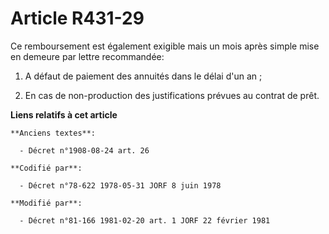 # Article R431-29

Ce remboursement est également exigible mais un mois après simple mise en demeure par lettre recommandée:

1. A défaut de paiement des annuités dans le délai d'un an ;

2. En cas de non-production des justifications prévues au contrat de prêt.

**Liens relatifs à cet article**

	**Anciens textes**:

	  - Décret n°1908-08-24 art. 26

	**Codifié par**:

	  - Décret n°78-622 1978-05-31 JORF 8 juin 1978

	**Modifié par**:

	  - Décret n°81-166 1981-02-20 art. 1 JORF 22 février 1981
